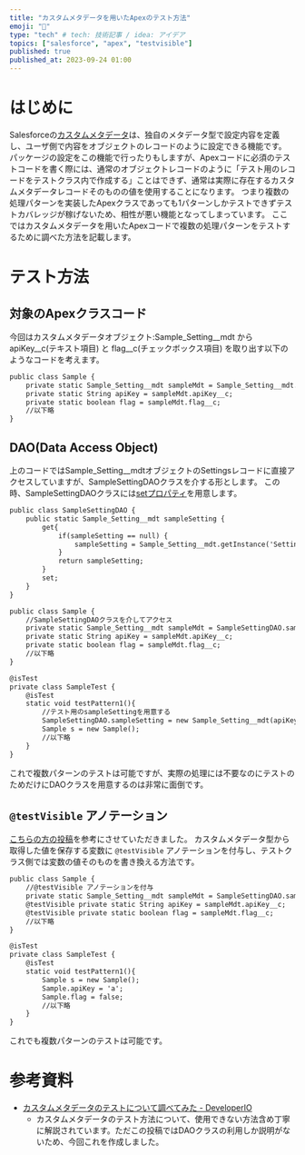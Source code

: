 ```yaml
---
title: "カスタムメタデータを用いたApexのテスト方法"
emoji: "💯"
type: "tech" # tech: 技術記事 / idea: アイデア
topics: ["salesforce", "apex", "testvisible"]
published: true
published_at: 2023-09-24 01:00
---
```


# はじめに
Salesforceの[カスタムメタデータ](https://help.salesforce.com/s/articleView?id=sf.custommetadatatypes_about.htm&type=5&language=ja)は、独自のメタデータ型で設定内容を定義し、ユーザ側で内容をオブジェクトのレコードのように設定できる機能です。
パッケージの設定をこの機能で行ったりもしますが、Apexコードに必須のテストコードを書く際には、通常のオブジェクトレコードのように「テスト用のレコードをテストクラス内で作成する」ことはできず、通常は実際に存在するカスタムメタデータレコードそのものの値を使用することになります。
つまり複数の処理パターンを実装したApexクラスであっても1パターンしかテストできずテストカバレッジが稼げないため、相性が悪い機能となってしまっています。
ここではカスタムメタデータを用いたApexコードで複数の処理パターンをテストするために調べた方法を記載します。

# テスト方法
## 対象のApexクラスコード
今回はカスタムメタデータオブジェクト:Sample_Setting__mdt から apiKey__c(テキスト項目) と flag__c(チェックボックス項目) を取り出す以下のようなコードを考えます。

```apex:Sample.cls
public class Sample {
    private static Sample_Setting__mdt sampleMdt = Sample_Setting__mdt.getInstance('Settings');
    private static String apiKey = sampleMdt.apiKey__c;
    private static boolean flag = sampleMdt.flag__c;
    //以下略
}
```

## DAO(Data Access Object)
上のコードではSample_Setting__mdtオブジェクトのSettingsレコードに直接アクセスしていますが、SampleSettingDAOクラスを介する形とします。
この時、SampleSettingDAOクラスには[setプロパティ](https://developer.salesforce.com/docs/atlas.ja-jp.apexcode.meta/apexcode/apex_classes_properties.htm)を用意します。

```apex:SampleSettingDAO.cls
public class SampleSettingDAO {
    public static Sample_Setting__mdt sampleSetting {
        get{
            if(sampleSetting == null) {
                sampleSetting = Sample_Setting__mdt.getInstance('Settings');
            }
            return sampleSetting;
        }
        set;
    }
}
```

```apex:Sample.cls
public class Sample {
    //SampleSettingDAOクラスを介してアクセス
    private static Sample_Setting__mdt sampleMdt = SampleSettingDAO.sampleSetting;
    private static String apiKey = sampleMdt.apiKey__c;
    private static boolean flag = sampleMdt.flag__c;
    //以下略
}
```

```apex:SampleTest.cls
@isTest
private class SampleTest {
    @isTest
    static void testPattern1(){
        //テスト用のsampleSettingを用意する
        SampleSettingDAO.sampleSetting = new Sample_Setting__mdt(apiKey__c='a', flag__c=false);
        Sample s = new Sample();
        //以下略
    }
}
```

これで複数パターンのテストは可能ですが、実際の処理には不要なのにテストのためだけにDAOクラスを用意するのは非常に面倒です。

## `@testVisible` アノテーション
[こちらの方の投稿](https://twitter.com/tarot/status/1691382054628581376)を参考にさせていただきました。
カスタムメタデータ型から取得した値を保存する変数に `@testVisible` アノテーションを付与し、テストクラス側では変数の値そのものを書き換える方法です。

```apex:Sample.cls
public class Sample {
    //@testVisible アノテーションを付与
    private static Sample_Setting__mdt sampleMdt = SampleSettingDAO.sampleSetting;
    @testVisible private static String apiKey = sampleMdt.apiKey__c;
    @testVisible private static boolean flag = sampleMdt.flag__c;
    //以下略
}
```

```apex:SampleTest.cls
@isTest
private class SampleTest {
    @isTest
    static void testPattern1(){
        Sample s = new Sample();
        Sample.apiKey = 'a';
        Sample.flag = false;
        //以下略
    }
}
```

これでも複数パターンのテストは可能です。

# 参考資料
- [カスタムメタデータのテストについて調べてみた - DeveloperIO](https://dev.classmethod.jp/articles/custom-meta-data-test/)
  - カスタムメタデータのテスト方法について、使用できない方法含め丁寧に解説されています。ただこの投稿ではDAOクラスの利用しか説明がないため、今回これを作成しました。